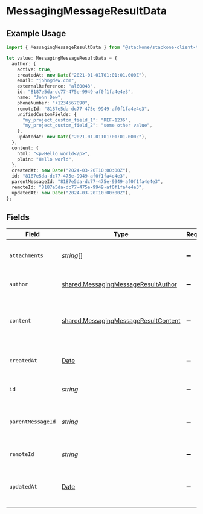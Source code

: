 # MessagingMessageResultData

## Example Usage

```typescript
import { MessagingMessageResultData } from "@stackone/stackone-client-ts/sdk/models/shared";

let value: MessagingMessageResultData = {
  author: {
    active: true,
    createdAt: new Date("2021-01-01T01:01:01.000Z"),
    email: "john@dew.com",
    externalReference: "al60043",
    id: "8187e5da-dc77-475e-9949-af0f1fa4e4e3",
    name: "John Dew",
    phoneNumber: "+1234567890",
    remoteId: "8187e5da-dc77-475e-9949-af0f1fa4e4e3",
    unifiedCustomFields: {
      "my_project_custom_field_1": "REF-1236",
      "my_project_custom_field_2": "some other value",
    },
    updatedAt: new Date("2021-01-01T01:01:01.000Z"),
  },
  content: {
    html: "<p>Hello world</p>",
    plain: "Hello world",
  },
  createdAt: new Date("2024-03-20T10:00:00Z"),
  id: "8187e5da-dc77-475e-9949-af0f1fa4e4e3",
  parentMessageId: "8187e5da-dc77-475e-9949-af0f1fa4e4e3",
  remoteId: "8187e5da-dc77-475e-9949-af0f1fa4e4e3",
  updatedAt: new Date("2024-03-20T10:00:00Z"),
};
```

## Fields

| Field                                                                                               | Type                                                                                                | Required                                                                                            | Description                                                                                         | Example                                                                                             |
| --------------------------------------------------------------------------------------------------- | --------------------------------------------------------------------------------------------------- | --------------------------------------------------------------------------------------------------- | --------------------------------------------------------------------------------------------------- | --------------------------------------------------------------------------------------------------- |
| `attachments`                                                                                       | *string*[]                                                                                          | :heavy_minus_sign:                                                                                  | List of attachments in the message                                                                  |                                                                                                     |
| `author`                                                                                            | [shared.MessagingMessageResultAuthor](../../../sdk/models/shared/messagingmessageresultauthor.md)   | :heavy_minus_sign:                                                                                  | Author of the message                                                                               |                                                                                                     |
| `content`                                                                                           | [shared.MessagingMessageResultContent](../../../sdk/models/shared/messagingmessageresultcontent.md) | :heavy_minus_sign:                                                                                  | Content of the message                                                                              | {<br/>"html": "\u003cp\u003eHello world\u003c/p\u003e",<br/>"plain": "Hello world"<br/>}            |
| `createdAt`                                                                                         | [Date](https://developer.mozilla.org/en-US/docs/Web/JavaScript/Reference/Global_Objects/Date)       | :heavy_minus_sign:                                                                                  | Timestamp when the message was created                                                              | 2024-03-20T10:00:00Z                                                                                |
| `id`                                                                                                | *string*                                                                                            | :heavy_minus_sign:                                                                                  | Unique identifier                                                                                   | 8187e5da-dc77-475e-9949-af0f1fa4e4e3                                                                |
| `parentMessageId`                                                                                   | *string*                                                                                            | :heavy_minus_sign:                                                                                  | ID of the parent message if this is a reply                                                         | 8187e5da-dc77-475e-9949-af0f1fa4e4e3                                                                |
| `remoteId`                                                                                          | *string*                                                                                            | :heavy_minus_sign:                                                                                  | Provider's unique identifier                                                                        | 8187e5da-dc77-475e-9949-af0f1fa4e4e3                                                                |
| `updatedAt`                                                                                         | [Date](https://developer.mozilla.org/en-US/docs/Web/JavaScript/Reference/Global_Objects/Date)       | :heavy_minus_sign:                                                                                  | Timestamp when the message was last updated                                                         | 2024-03-20T10:00:00Z                                                                                |